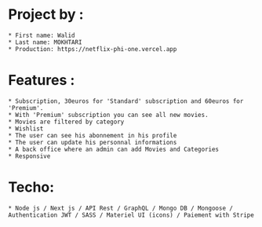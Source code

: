 # Project by : 
    * First name: Walid
    * Last name: MOKHTARI
    * Production: https://netflix-phi-one.vercel.app

# Features : 
    * Subscription, 30euros for 'Standard' subscription and 60euros for 'Premium'.
    * With 'Premium' subscription you can see all new movies.
    * Movies are filtered by category
    * Wishlist
    * The user can see his abonnement in his profile
    * The user can update his personnal informations
    * A back office where an admin can add Movies and Categories
    * Responsive

# Techo: 
    * Node js / Next js / API Rest / GraphQL / Mongo DB / Mongoose / Authentication JWT / SASS / Materiel UI (icons) / Paiement with Stripe



